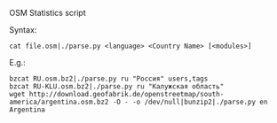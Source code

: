 OSM Statistics script

Syntax:

	cat file.osm|./parse.py <language> <Country Name> [<modules>]

E.g.:

	bzcat RU.osm.bz2|./parse.py ru "Россия" users,tags
	bzcat RU-KLU.osm.bz2|./parse.py ru "Калужская область"
	wget http://download.geofabrik.de/openstreetmap/south-america/argentina.osm.bz2 -O - -o /dev/null|bunzip2|./parse.py en Argentina
